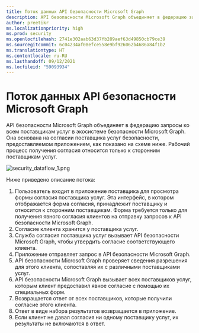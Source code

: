 ```yaml
---
title: Поток данных API безопасности Microsoft Graph
description: API безопасности Microsoft Graph объединяет в федерацию запросы ко всем поставщикам услуг в экосистеме безопасности Microsoft Graph. Она основана на согласии поставщика услуг безопасности, предоставляемом приложением, как показано на схеме ниже. Рабочий процесс получения согласия относится только к сторонним поставщикам услуг.
author: preetikr
ms.localizationpriority: high
ms.prod: security
ms.openlocfilehash: 2741e302aab63d37fb289aef63d49850cb79ce39
ms.sourcegitcommit: 6c04234af08efce558e9bf926062b4686a84f1b2
ms.translationtype: HT
ms.contentlocale: ru-RU
ms.lasthandoff: 09/12/2021
ms.locfileid: "59093934"
---
```

# <a name="microsoft-graph-security-api-data-flow"></a>Поток данных API безопасности Microsoft Graph

API безопасности Microsoft Graph объединяет в федерацию запросы ко всем поставщикам услуг в экосистеме безопасности Microsoft Graph. Она основана на согласии поставщика услуг безопасности, предоставляемом приложением, как показано на схеме ниже. Рабочий процесс получения согласия относится только к сторонним поставщикам услуг.

![security_dataflow_1.png](./images/security-dataflow-1.png)

Ниже приведено описание потока:

1. Пользователь входит в приложение поставщика для просмотра формы согласия поставщика услуг. Эта интерфейс, в котором отображается форма согласия, принадлежит поставщику и относится к сторонним поставщикам. Форма требуется только для получения явного согласия клиентов на отправку запросов к API безопасности Microsoft Graph.
2. Согласие клиента хранится у поставщика услуг.
3. Служба согласия поставщика услуг вызывает API безопасности Microsoft Graph, чтобы утвердить согласие соответствующего клиента.
4. Приложение отправляет запрос в API безопасности Microsoft Graph.
5. API безопасности Microsoft Graph проверяет сведения разрешения для этого клиента, сопоставляя их с различными поставщиками услуг.
6. API безопасности Microsoft Graph вызывает всех поставщиков услуг, которым клиент предоставил явное согласие с помощью их специальных форм.
7. Возвращается ответ от всех поставщиков, которые получили согласие этого клиента.
8. Ответ в виде набора результатов возвращается в приложение.
9. Если клиент не давал согласия ни одному поставщику услуг, их результаты не включаются в ответ.
